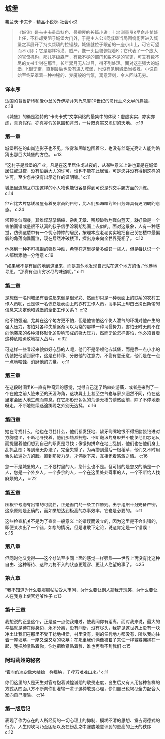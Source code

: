 ## 城堡

弗兰茨·卡夫卡  -  精品小说榜-社会小说

> 《城堡》是卡夫卡最具特色、最重要的长篇小说：土地测量员K受命赴某城上任，不料却受阻于城堡大门外，于是主人公K同城堡当局围绕能否进入城堡之事展开了持久烦琐的拉锯战。城堡就位于眼前的一座小山上，可它可望而不可即；它是那样冷漠、威严，像一头巨兽俯视着K；它代表了一个庞大的官僚机构，那儿等级森严，有数不尽的部门和数不尽的官吏，可又有数不尽的文书尘封在那里，长年累月无人过目，得不到处理。面对这座强大的城堡，K很无奈，直到最后也没有进入城堡，也没有见到城堡当权者。小说自始至终笼罩着一种神秘的、梦魇般的气氛，寓意深刻，令人回味无穷。

### 译本序

法国的普鲁斯特和爱尔兰的乔伊斯并列为风靡20世纪的现代主义文学的鼻祖， c:18

《城堡》的确是独特的“卡夫卡式”文学风格的最集中的体现：虚虚实实、亦实亦虚，真真假假、亦真亦假的氛围和背景，一片既真实又虚幻的天地。 c:19

### 第一章

城堡所在的山岗连影子也不见，浓雾和黑暗包围着它，也没有丝毫光亮让人能约略猜出那巨大城堡的方位。 c:13

“这村子是城堡的产业，凡是在这里居住或过夜的，从某种意义上讲也算是在城堡居住或过夜，没有伯爵大人的许可，谁也不能在此居留。可是您并没有得到这样的许可，至少您并没有出示这样的证明嘛。” c:11

城堡里连施瓦尔策这样的小人物也能很容易得到可说是外交手腕方面的训练。 c:14

但它比大片低矮房屋有着更崇高的目标，比人们那晦暗的终日劳碌具有更明朗的意态。 c:24

塔顶类似阁楼，其雉堞瑟瑟缩缩、杂乱无章、残颓破败地戳向蓝天，就好像是一个害怕画错或是很不认真的孩子信手涂鸦胡乱画上去似的。面对这景象，人有一种感觉，仿佛这楼中有一个忧心忡忡的居民，按理本应老老实实地把自己关在楼中最偏僻的角落向隅而泣，现在居然冲破楼顶，探出身来向全世界亮相了。
 c:12

他感到一种不可抗拒的强烈冲动，希望在这里尽量多结识一些人，但是每认识一个人都增添他一分倦意 c:19

“如果我不是有目的地到这里来，而是意外地发现自己站在这个地方的话，”他蓦地寻思，“那真有点山穷水尽的味道呢。” c:11

### 第二章

是想做一名同城堡有着说起来倒是很光彩、然而却只是一种表面上的联系的农村工作人员呢，还是做一名仅仅是表面上的农村工作人员，而事实上却由巴纳巴斯带的信息来决定他和城堡的全部工作关系？ c:12

他不怕强迫，尤其在这个地方更不怕，但是他害怕这个使人泄气的环境对他产生的强大压力，害怕对各种失望逐渐习以为常的那样一种习惯势力，害怕无时无刻不在向他袭来的各种潜移默化的影响形成的强大压力，然而无论怎样害怕，他必须冒着这种危险勇敢地投入战斗。 c:32

可这样一些看起来貌似好心肠的人呢，他们不是带领他去城堡，而是靠一点小小的伪装把他请到家中，这是在转移、分散他的注意力，不管有意无意，他们是在一点一点地咬蚀、消磨他的力量。 c:11

### 第三章

在这段时间里K一直有种奇异的感觉，觉得自己迷了路四处游荡，或者是来到了一个在他之前人迹未至的天涯海角，这块异土上甚至空气也与家乡迥然不同，待在这里定会因人地生疏而窒息，在它那形形色色的荒诞无稽的诱惑面前，除了不停地走呀走，不断地继续迷途踯躅之外别无选择。 c:16

### 第四章

她在寻找什么，他也在寻找什么，他们都发狂地、龇牙咧嘴地恨不得把脑袋钻进对方胸膛里，不断地寻找着，他们那热烈拥抱、不断翻滚的身躯并不能使他们忘记反而提醒着他们想到自己的职责是寻找；像饿狗拼命在地上乱刨，他们也在他们身上乱抓乱刨；等到毫无办法了，完全失望了，为再捞到最后一根稻草，他们又不时用舌头舐遍对方的脸。直到筋疲力尽，才停歇下来，互相怀着感激之情。 c:16

您一不是城堡的人，二不是村里的人，您什么也不是。但可惜的是您又的确是一个人，您是一个外乡人，一个多余的人，一个在这里处处碍事的人，一个不断给人找麻烦的人， c:22

### 第五章

压根不考虑有出错的可能性，正是衙门的一条工作原则。由于组织十分完备严密，这条原则是正确的，而如果想达到极高的办事效率，它也是必要的。 c:11

这些检查机关不是为了查出一般意义上的错误而设立的，因为这里是不会出错的，即便某次出了一个错，如您的情况，但是谁敢下定论，说这肯定是一个错误！ c:15

### 第八章

但同时他又觉得——这个想法至少同上面的感觉一样强烈——世界上再没有比这种自由、这种等待、这种刀枪不入的状态更荒谬、更让人绝望的事了。
 c:25

### 第九章

“我不知道为什么要服服帖帖受人审问，为什么要让别人拿我开玩笑，为什么要让人在我身上使官老爷性子 c:13

### 第十三章

我想说的正是这个，正是这一点使我难过，使我同你有距离，而对我来说，最大的幸福就是待在你身边，永不分离，没有间断，没有尽头，我梦见这世界上没有一块净土让我们在那里不受干扰地相爱，村里没有，别的任何地方都没有，所以我向往着一座坟墓，一座又深又窄的坟墓；在那里我们俩像被钳子夹住一样紧紧拥抱在一起，我把脸紧贴着你，你也把脸紧贴着我，谁也再看不到我们 c:15

### 阿玛莉娅的秘密

‘官府的决定像大姑娘一样腼腆，千呼万唤难出来。’ c:11

你们这里的人是天生对官府抱着诚惶诚恐的敬畏态度，出生后又有人用各种各样的方式从四面八方不断向你们灌输一辈子这种敬畏心理，你们自己也竭尽全力配合人家向自己灌输。 c:14

### 第一版后记

表现了作为存在的人所经历的一切心理上的抑制、模糊不清的思想、堂吉诃德式的行为，人生的坎坷乃至困厄以及在纷乱之中朦胧地意识到的更高的上天的秩序 c:12
